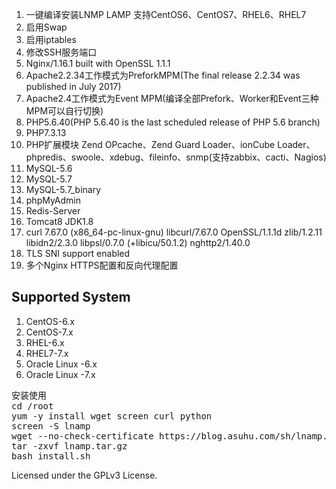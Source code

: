 <ol>
<li>一键编译安装LNMP LAMP 支持CentOS6、CentOS7、RHEL6、RHEL7</li>
<li>启用Swap</li>
<li>启用iptables</li>
<li>修改SSH服务端口</li>
<li>Nginx/1.16.1 built with OpenSSL 1.1.1</li>
<li>Apache2.2.34工作模式为PreforkMPM(The final release 2.2.34 was published in July 2017)</li>
<li>Apache2.4工作模式为Event MPM(编译全部Prefork、Worker和Event三种MPM可以自行切换)</li>
<li>PHP5.6.40(PHP 5.6.40 is the last scheduled release of PHP 5.6 branch)</li>
<li>PHP7.3.13</li>
<li>PHP扩展模块 Zend OPcache、Zend Guard Loader、ionCube Loader、 phpredis、swoole、xdebug、fileinfo、snmp(支持zabbix、cacti、Nagios)</li>
<li>MySQL-5.6</li>
<li>MySQL-5.7</li>
<li>MySQL-5.7_binary</li>
<li>phpMyAdmin</li>
<li>Redis-Server</li>
<li>Tomcat8 JDK1.8</li>
<li>curl 7.67.0 (x86_64-pc-linux-gnu) libcurl/7.67.0 OpenSSL/1.1.1d zlib/1.2.11 libidn2/2.3.0 libpsl/0.7.0 (+libicu/50.1.2) nghttp2/1.40.0</li>
<li>TLS SNI support enabled</li>
<li>多个Nginx HTTPS配置和反向代理配置</li>
</ol>

<h2>Supported System</h2>
<ol>
<li>CentOS-6.x</li>
<li>CentOS-7.x</li>
<li>RHEL-6.x</li>
<li>RHEL7-7.x</li>
<li>Oracle Linux -6.x</li>
<li>Oracle Linux -7.x</li>
</ol>

<pre>
安装使用
cd /root
yum -y install wget screen curl python
screen -S lnamp
wget --no-check-certificate https://blog.asuhu.com/sh/lnamp.tar.gz
tar -zxvf lnamp.tar.gz
bash install.sh
</pre>


Licensed under the GPLv3 License.